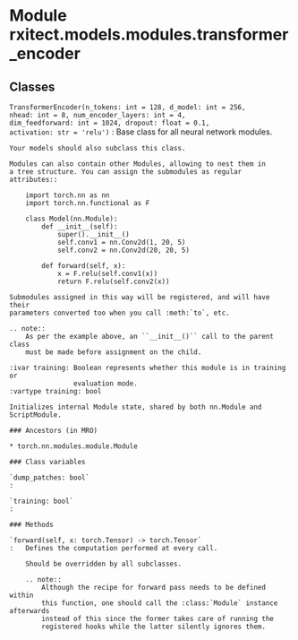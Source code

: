Module rxitect.models.modules.transformer_encoder
=================================================

Classes
-------

`TransformerEncoder(n_tokens: int = 128, d_model: int = 256, nhead: int = 8, num_encoder_layers: int = 4, dim_feedforward: int = 1024, dropout: float = 0.1, activation: str = 'relu')`
:   Base class for all neural network modules.
    
    Your models should also subclass this class.
    
    Modules can also contain other Modules, allowing to nest them in
    a tree structure. You can assign the submodules as regular attributes::
    
        import torch.nn as nn
        import torch.nn.functional as F
    
        class Model(nn.Module):
            def __init__(self):
                super().__init__()
                self.conv1 = nn.Conv2d(1, 20, 5)
                self.conv2 = nn.Conv2d(20, 20, 5)
    
            def forward(self, x):
                x = F.relu(self.conv1(x))
                return F.relu(self.conv2(x))
    
    Submodules assigned in this way will be registered, and will have their
    parameters converted too when you call :meth:`to`, etc.
    
    .. note::
        As per the example above, an ``__init__()`` call to the parent class
        must be made before assignment on the child.
    
    :ivar training: Boolean represents whether this module is in training or
                    evaluation mode.
    :vartype training: bool
    
    Initializes internal Module state, shared by both nn.Module and ScriptModule.

    ### Ancestors (in MRO)

    * torch.nn.modules.module.Module

    ### Class variables

    `dump_patches: bool`
    :

    `training: bool`
    :

    ### Methods

    `forward(self, x: torch.Tensor) ‑> torch.Tensor`
    :   Defines the computation performed at every call.
        
        Should be overridden by all subclasses.
        
        .. note::
            Although the recipe for forward pass needs to be defined within
            this function, one should call the :class:`Module` instance afterwards
            instead of this since the former takes care of running the
            registered hooks while the latter silently ignores them.